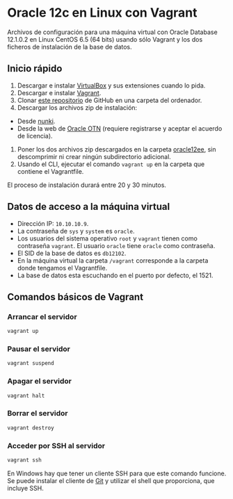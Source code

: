 # Oracle 12c en Linux con Vagrant

Archivos de configuración para una máquina virtual con Oracle Database 12.1.0.2 en Linux CentOS 6.5 (64 bits) usando sólo Vagrant y los dos ficheros de instalación de la base de datos.

## Inicio rápido

1. Descargar e instalar [VirtualBox][2] y sus extensiones cuando lo pida.
1. Descargar e instalar [Vagrant][1].
1. Clonar [este repositorio][3] de GitHub en una carpeta del ordenador.
1. Descargar los archivos zip de instalación:
  - Desde [nunki][5]. 
  - Desde la web de [Oracle OTN][4] (requiere registrarse y aceptar el acuerdo de licencia).
1. Poner los dos archivos zip descargados en la carpeta [oracle12ee](./oracle12ee/), sin descomprimir ni crear ningún subdirectorio adicional.
1. Usando el CLI, ejecutar el comando `vagrant up` en la carpeta que contiene el Vagrantfile.

El proceso de instalación durará entre 20 y 30 minutos.

## Datos de acceso a la máquina virtual

- Dirección IP: `10.10.10.9`.
- La contraseña de `sys` y `system` es `oracle`.
- Los usuarios del sistema operativo `root` y `vagrant` tienen como contraseña `vagrant`. El usuario `oracle` tiene `oracle` como contraseña.
- El SID de la base de datos es `db12102`.
- En la máquina virtual la carpeta `/vagrant` corresponde a la carpeta donde tengamos el Vagrantfile.
- La base de datos esta escuchando en el puerto por defecto, el 1521.

## Comandos básicos de Vagrant

### Arrancar el servidor
```bash
vagrant up
```

### Pausar el servidor
```bash
vagrant suspend
```

### Apagar el servidor
```bash
vagrant halt
```

### Borrar el servidor
```bash
vagrant destroy
```

### Acceder por SSH al servidor
```bash
vagrant ssh
```
En Windows hay que tener un cliente SSH para que este comando funcione. Se puede instalar el cliente de [Git][6] y utilizar el shell que proporciona, que incluye SSH.

[1]: https://www.vagrantup.com/downloads.html
[2]: https://www.virtualbox.org/wiki/Downloads
[3]: https://github.com/Egibide-PROG2015/vagrant-oracle-12-ee-linux
[4]: http://www.oracle.com/technetwork/database/enterprise-edition/downloads/database12c-linux-download-2240591.html
[5]: http://nunki.diocesanas.org/software/oracle12ee/
[6]: https://git-scm.com/downloads
